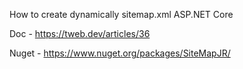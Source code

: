 How to create dynamically sitemap.xml ASP.NET Core

Doc - https://tweb.dev/articles/36

Nuget - https://www.nuget.org/packages/SiteMapJR/

